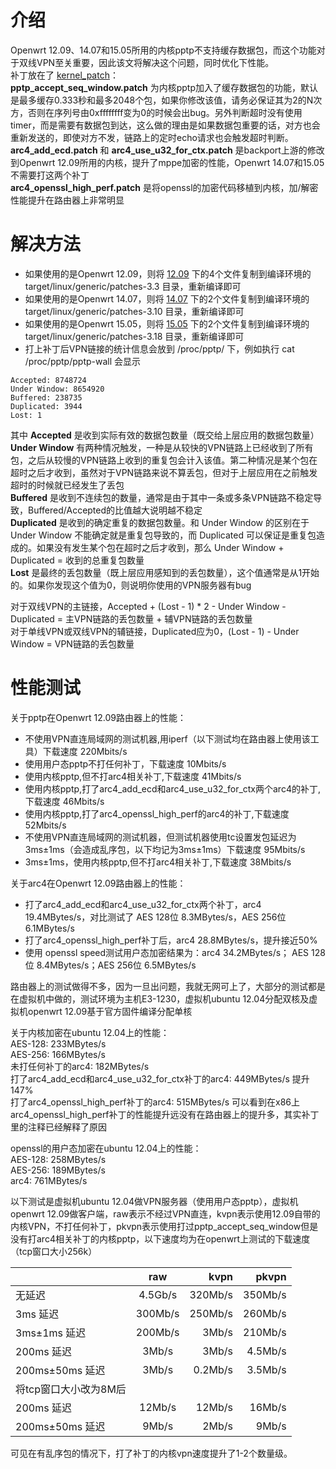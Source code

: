 # 介绍
Openwrt 12.09、14.07和15.05所用的内核pptp不支持缓存数据包，而这个功能对于双线VPN至关重要，因此该文将解决这个问题，同时优化下性能。  
补丁放在了 [kernel_patch](kernel_patch)：  
**pptp_accept_seq_window.patch** 为内核pptp加入了缓存数据包的功能，默认是最多缓存0.333秒和最多2048个包，如果你修改该值，请务必保证其为2的N次方，否则在序列号由0xffffffff变为0的时候会出bug。另外判断超时没有使用timer，而是需要有数据包到达，这么做的理由是如果数据包重要的话，对方也会重新发送的，即使对方不发，链路上的定时echo请求也会触发超时判断。  
**arc4_add_ecd.patch** 和 **arc4_use_u32_for_ctx.patch** 是backport上游的修改到Openwrt 12.09所用的内核，提升了mppe加密的性能，Openwrt 14.07和15.05不需要打这两个补丁  
**arc4_openssl_high_perf.patch** 是将openssl的加密代码移植到内核，加/解密性能提升在路由器上非常明显

# 解决方法
 * 如果使用的是Openwrt 12.09，则将 [12.09](kernel_patch/12.09) 下的4个文件复制到编译环境的 target/linux/generic/patches-3.3 目录，重新编译即可
 * 如果使用的是Openwrt 14.07，则将 [14.07](kernel_patch/14.07) 下的2个文件复制到编译环境的 target/linux/generic/patches-3.10 目录，重新编译即可
 * 如果使用的是Openwrt 15.05，则将 [15.05](kernel_patch/15.05) 下的2个文件复制到编译环境的 target/linux/generic/patches-3.18 目录，重新编译即可
 * 打上补丁后VPN链接的统计信息会放到 /proc/pptp/ 下，例如执行 cat /proc/pptp/pptp-wall 会显示

```
Accepted: 8748724
Under Window: 8654920
Buffered: 238735
Duplicated: 3944
Lost: 1
```

其中 **Accepted** 是收到实际有效的数据包数量（既交给上层应用的数据包数量）  
**Under Window** 有两种情况触发，一种是从较快的VPN链路上已经收到了所有包，之后从较慢的VPN链路上收到的重复包会计入该值。第二种情况是某个包在超时之后才收到，虽然对于VPN链路来说不算丢包，但对于上层应用在之前触发超时的时候就已经发生了丢包  
**Buffered** 是收到不连续包的数量，通常是由于其中一条或多条VPN链路不稳定导致，Buffered/Accepted的比值越大说明越不稳定  
**Duplicated** 是收到的确定重复的数据包数量。和 Under Window 的区别在于 Under Window 不能确定就是重复包导致的，而 Duplicated 可以保证是重复包造成的。如果没有发生某个包在超时之后才收到，那么 Under Window + Duplicated = 收到的总重复包数量  
**Lost** 是最终的丢包数量（既上层应用感知到的丢包数量），这个值通常是从1开始的。如果你发现这个值为0，则说明你使用的VPN服务器有bug  
  
对于双线VPN的主链接，Accepted + (Lost - 1) * 2 - Under Window - Duplicated = 主VPN链路的丢包数量 + 辅VPN链路的丢包数量  
对于单线VPN或双线VPN的辅链接，Duplicated应为0，(Lost - 1) - Under Window = VPN链路的丢包数量


# 性能测试
关于pptp在Openwrt 12.09路由器上的性能：
 * 不使用VPN直连局域网的测试机器,用iperf（以下测试均在路由器上使用该工具）下载速度 220Mbits/s
 * 使用用户态pptp不打任何补丁，下载速度 10Mbits/s
 * 使用内核pptp,但不打arc4相关补丁,下载速度 41Mbits/s
 * 使用内核pptp,打了arc4_add_ecd和arc4_use_u32_for_ctx两个arc4的补丁,下载速度 46Mbits/s
 * 使用内核pptp,打了arc4_openssl_high_perf的arc4的补丁,下载速度 52Mbits/s
 * 不使用VPN直连局域网的测试机器，但测试机器使用tc设置发包延迟为3ms±1ms（会造成乱序包，以下均记为3ms±1ms）下载速度 95Mbits/s
 * 3ms±1ms，使用内核pptp,但不打arc4相关补丁,下载速度 38Mbits/s

关于arc4在Openwrt 12.09路由器上的性能：
 * 打了arc4_add_ecd和arc4_use_u32_for_ctx两个补丁，arc4 19.4MBytes/s，对比测试了 AES 128位 8.3MBytes/s，AES 256位 6.1MBytes/s
 * 打了arc4_openssl_high_perf补丁后，arc4 28.8MBytes/s，提升接近50%
 * 使用 openssl speed测试用户态加密结果为：arc4 34.2MBytes/s； AES 128位 8.4MBytes/s；AES 256位 6.5MBytes/s


路由器上的测试做得不多，因为一旦出问题，我就无网可上了，大部分的测试都是在虚拟机中做的，测试环境为主机E3-1230，虚拟机ubuntu 12.04分配双核及虚拟机openwrt 12.09基于官方固件编译分配单核

关于内核加密在ubuntu 12.04上的性能：  
AES-128: 233MBytes/s  
AES-256: 166MBytes/s  
未打任何补丁的arc4: 182MBytes/s  
打了arc4_add_ecd和arc4_use_u32_for_ctx补丁的arc4: 449MBytes/s 提升147%  
打了arc4_openssl_high_perf补丁的arc4: 515MBytes/s  可以看到在x86上arc4_openssl_high_perf补丁的性能提升远没有在路由器上的提升多，其实补丁里的注释已经解释了原因

openssl的用户态加密在ubuntu 12.04上的性能：  
AES-128: 258MBytes/s  
AES-256: 189MBytes/s  
arc4: 761MBytes/s  


以下测试是虚拟机ubuntu 12.04做VPN服务器（使用用户态pptp），虚拟机openwrt 12.09做客户端，raw表示不经过VPN直连，kvpn表示使用12.09自带的内核VPN，不打任何补丁，pkvpn表示使用打过pptp_accept_seq_window但是没有打arc4相关补丁的内核pptp，以下速度均为在openwrt上测试的下载速度（tcp窗口大小256k）

|                  |   raw   |  kvpn    |  pkvpn  |
| -----------------|:-------:| --------:|--------:|
| 无延迟           | 4.5Gb/s | 320Mb/s  | 350Mb/s |
| 3ms 延迟         | 300Mb/s | 250Mb/s  | 260Mb/s |
| 3ms±1ms 延迟    | 200Mb/s |  3Mb/s   | 210Mb/s |
| 200ms 延迟       |  3Mb/s  |  3Mb/s   | 4.5Mb/s |
| 200ms±50ms 延迟 |  3Mb/s  | 0.2Mb/s  | 3.5Mb/s |
|              将tcp窗口大小改为8M后              |
| 200ms 延迟       | 12Mb/s  | 12Mb/s   | 16Mb/s  |
| 200ms±50ms 延迟 |  9Mb/s  |  2Mb/s   |  9Mb/s  |

可见在有乱序包的情况下，打了补丁的内核vpn速度提升了1-2个数量级。

